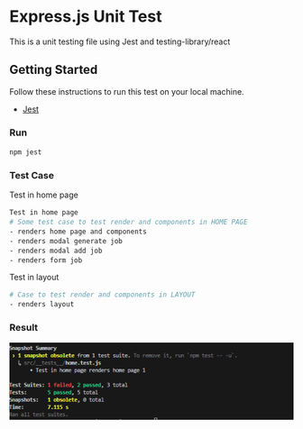 # Express.js Unit Test

This is a unit testing file using Jest and testing-library/react

## Getting Started

Follow these instructions to run this test on your local machine.

- [Jest](https://jestjs.io/)

### Run

```bash
npm jest
```

### Test Case

Test in home page

```bash
Test in home page
# Some test case to test render and components in HOME PAGE
- renders home page and components
- renders modal generate job
- renders modal add job
- renders form job

```

Test in layout

```bash
# Case to test render and components in LAYOUT
- renders layout

```

### Result

![alt text](image-1.png)
